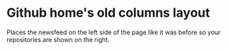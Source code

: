 # Github home's old columns layout
Places the newsfeed on the left side of the page like it was before so your repositories are shown on the right.

